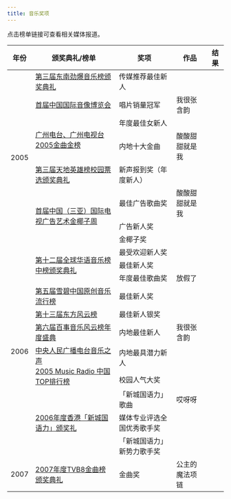 ```yaml
---
title: 音乐奖项
---
```


点击榜单链接可查看相关媒体报道。

<table>
<thead>
<tr>
    <th>年份</th>
    <th>颁奖典礼/榜单</th>
    <th>奖项</th>
    <th>作品</th>
    <th>结果</th>
</tr>
</thead>
<tbody>
<tr>
    <td rowspan="8">2005</td>
    <td>
        <a href="http://ent.sina.com.cn/y/2005-10-21/0939871764.html" target="_blank" rel="noopener noreferrer">第三届东南劲爆音乐榜颁奖典礼</a>
    </td>
    <td>传媒推荐最佳新人</td>
    <td class="na"></td>
    <td class="nom"></td>
</tr>
<tr>
    <td>
        <a href="http://music.yule.sohu.com/20051115/n240720060.shtml" target="_blank" rel="noopener noreferrer">首届中国国际音像博览会</a>
    </td>
    <td>唱片销量冠军</td>
    <td>我很张含韵</td>
    <td class="won"></td>
</tr>
<tr>
    <td rowspan="2">
        <a href="http://ent.sina.com.cn/y/p/2005-12-05/1821918197.html" target="_blank" rel="noopener noreferrer">广州电台、广州电视台2005金曲金榜</a>
    </td>
    <td>年度最佳女新人</td>
    <td class="na"></td>
    <td class="won"></td>
</tr>
<tr>
    <td>内地十大金曲</td>
    <td>酸酸甜甜就是我</td>
    <td class="won"></td>
</tr>
<tr>
    <td>
        <a href="http://music.yule.sohu.com/20051216/n240991811_1.shtml" target="_blank" rel="noopener noreferrer">第三届天地英雄榜校园票选颁奖典礼</a>
    </td>
    <td>新声报到奖（年度新人）</td>
    <td class="na"></td>
    <td class="won"></td>
</tr>
<tr>
    <td rowspan="3">
        <a href="http://music.yule.sohu.com/20051227/n241161417.shtml" target="_blank" rel="noopener noreferrer">首届中国（三亚）国际电视广告艺术金椰子周</a>
    </td>
    <td>最佳广告歌曲奖</td>
    <td>酸酸甜甜就是我</td>
    <td class="won"></td>
</tr>
<tr>
<td>广告新人奖
</td>
    <td class="na"></td>
    <td class="won"></td>
</tr>
<tr>
<td>金椰子奖
</td>
    <td class="na"></td>
    <td class="won"></td>
</tr>
<tr>
    <td rowspan="11">2006</td>
    <td rowspan="3">
        <a href="http://ent.sina.com.cn/y/2005-12-22/1519937771.html" target="_blank" rel="noopener noreferrer">第十二届全球华语音乐榜中榜颁奖典礼</a>
    </td>
    <td>最受欢迎新人奖</td>
    <td class="na"></td>
    <td class="nom"></td>

</tr>
<tr>
    <td>最佳新人奖</td>
    <td class="na"></td>
    <td class="nom"></td>
</tr>
<tr>
    <td>年度最佳歌曲奖</td>
    <td>放假了</td>
    <td class="nom"></td>
</tr>
<tr>
    <td>
        <a href="http://ent.sina.com.cn/y/2006-01-16/1634961407.html" target="_blank" rel="noopener noreferrer">第五届雪碧中国原创音乐流行榜</a>
    </td>
    <td>最佳新人奖</td>
    <td class="na"></td>
    <td class="won"></td>
</tr>
<tr>
    <td>
        <a href="http://ent.sina.com.cn/y/2006-03-25/19151027018.html" target="_blank" rel="noopener noreferrer">第十三届东方风云榜</a>
    </td>
    <td>最佳新人银奖</td>
    <td class="na"></td>
    <td class="won"></td>
</tr>
<tr>
    <td>
        <a href="http://ent.sina.com.cn/y/2006-02-20/1650991347.html" target="_blank" rel="noopener noreferrer">第六届百事音乐风云榜年度盛典</a>
    </td>
    <td>内地最佳新人</td>
    <td>我很张含韵</td>
    <td class="nom"></td>
</tr>
<tr>
    <td rowspan="2">
        <a href="http://ent.sina.com.cn/y/2006-04-24/23191063463.html" target="_blank" rel="noopener noreferrer">中央人民广播电台音乐之声<br/>2005 Music Radio 中国TOP排行榜</a>
    </td>
    <td>内地最具潜力新人</td>
    <td class="na"></td>
    <td class="won"></td>
</tr>
<tr>
    <td>校园人气大奖</td>
    <td class="na"></td>
    <td class="won"></td>
</tr>
<tr>
    <td rowspan="3">
        <a href="http://ent.sina.com.cn/y/2006-08-06/20531188640.html" target="_blank" rel="noopener noreferrer">2006年度香港「新城国语力」颁奖礼</a>
    </td>
    <td>「新城国语力」歌曲</td>
    <td>哎呀呀</td>
    <td class="won"></td>
</tr>
<tr>
    <td>媒体专业评选全国优秀歌手奖</td>
    <td class="na"></td>
    <td class="won"></td>
</tr>
<tr>
    <td>「新城国语力」新势力歌手奖</td>
    <td class="na"></td>
    <td class="won"></td>
</tr>
<tr>
    <td>2007</td>
    <td>
        <a href="http://ent.sina.com.cn/y/2007-12-14/15101834691.shtml" target="_blank" rel="noopener noreferrer">2007年度TVB8金曲榜颁奖典礼</a>
    </td>
    <td>金曲奖</td>
    <td>公主的魔法项链</td>
    <td class="nom"></td>
</tr>
</tbody>
</table>